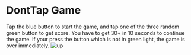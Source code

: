 # DontTap Game

Tap the blue button to start the game, and tap one of the three random green button to get score. 
You have to get 30+ in 10 seconds to continue the game.
If your press the button which is not in green light, the game is over immediately.
![up](https://user-images.githubusercontent.com/46501711/76169968-01965d00-6154-11ea-9710-2b93f1c88f0e.jpg)
